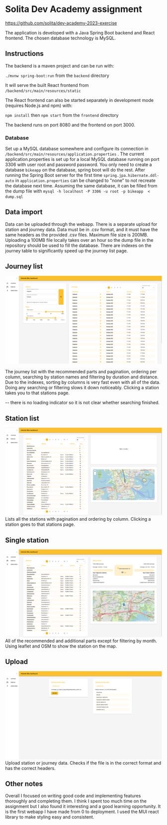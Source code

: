 # Solita Dev Academy assignment

https://github.com/solita/dev-academy-2023-exercise

The application is developed with a Java Spring Boot backend and React frontend. The chosen database technology is MySQL.

## Instructions

The backend is a maven project and can be run with:

`./mvnw spring-boot:run` from the `backend` directory

It will serve the built React frontend from `/backend/src/main/resources/static`

The React frontend can also be started separately in development mode (requires Node.js and npm) with:

`npm install` then `npm start` from the `frontend` directory

The backend runs on port 8080 and the frontend on port 3000.

### Database

Set up a MySQL database somewhere and configure its connection in `/backend/src/main/resources/application.properties`
. The current application.properties is set up for a local MySQL database running on port 3306 with user root and 
password password. You only need to create
a database `bikeapp` on the database, spring boot will do the rest. After running the Spring Boot server for the first
time `spring.jpa.hibernate.ddl-auto` in `application.properties` can be changed to "none" to not recreate the database
next time. Assuming the same database, it can be filled from the dump file with
`mysql -h localhost -P 3306 -u root -p bikeapp  < dump.sql`
## Data import

Data can be uploaded through the webapp. There is a separate upload for station and journey data. Data must be in .csv 
format, and it must have the same headers as the provided .csv files. Maximum file size is 200MB. Uploading a 100MB file
locally takes over an hour so the dump file in the repository should be used to fill the database.
There are indexes on the journey table to significantly speed up the journey list page.

## Journey list
![](./journeylist.png)

The journey list with the recommended parts and pagination, ordering per column, searching by station names and filtering
by duration and distance. Due to the indexes, sorting by columns is very fast even with all of the data. Doing any
searching or filtering slows it down noticeably. Clicking a station takes you to that stations page.

-- there is no loading indicator so it is not clear whether searching finished.

## Station list
![](./stationlist.png)
Lists all the stations with pagination and ordering by column. Clicking a station goes to that stations page.

## Single station
![](./station.png)
All of the recommended and additional parts except for filtering by month. Using leaflet and OSM to show the station on the map.

## Upload
![](./upload.png)
Upload station or journey data. Checks if the file is in the correct format and has the correct headers.

## Other notes
Overall I focused on writing good code and implementing features thoroughly and completing them. I think I spent too much
time on the assignment but I also found it interesting and a good learning opportunity. It is the first webapp I have
made from 0 to deployment. I used the MUI react library to make styling easy and consistent.

